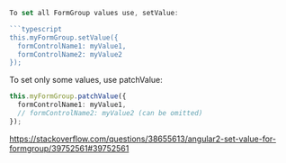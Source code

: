 ````typescript
To set all FormGroup values use, setValue:

```typescript
this.myFormGroup.setValue({
  formControlName1: myValue1,
  formControlName2: myValue2
});
````

To set only some values, use patchValue:

```typescript
this.myFormGroup.patchValue({
  formControlName1: myValue1,
  // formControlName2: myValue2 (can be omitted)
});
```

https://stackoverflow.com/questions/38655613/angular2-set-value-for-formgroup/39752561#39752561
